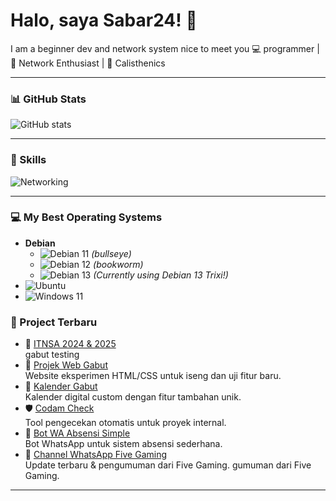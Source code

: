 # Halo, saya Sabar24! 👋
 I am a beginner dev and network system nice to meet you
💻 programmer | 📡 Network Enthusiast | 🤸 Calisthenics

---

### 📊 GitHub Stats
![GitHub stats](https://github-readme-stats.vercel.app/api?username=Sabar24&show_icons=true&theme=tokyonight)

---

### 🚀 Skills
![Networking](https://img.shields.io/badge/Networking-0078D4?logo=cisco&logoColor=white)

---
### 💻 My Best Operating Systems

- **Debian**
  - ![Debian 11](https://img.shields.io/badge/Debian-11-blue) _(bullseye)_
  - ![Debian 12](https://img.shields.io/badge/Debian-12-blue)
_(bookworm)_
  - ![Debian 13](https://img.shields.io/badge/Debian-13-blue) _(Currently using Debian 13 Trixi!)_
- ![Ubuntu](https://img.shields.io/badge/Ubuntu-Latest-orange)
- ![Windows 11](https://img.shields.io/badge/Windows-11-lightblue)
### 📂 Project Terbaru
- 🎯 [ITNSA  2024 & 2025](#)  
  gabut testing 
- 🔐 [Projek Web Gabut](https://github.com/fivegaming24/fivegaming24.github.io)  
  Website eksperimen HTML/CSS untuk iseng dan uji fitur baru.
- 📅 [Kalender Gabut](https://github.com/fivegaming24/Kalender)  
  Kalender digital custom dengan fitur tambahan unik.
- 🛡 [Codam Check](https://github.com/Sabar24/Codam.chek)  
  Tool pengecekan otomatis untuk proyek internal.
- 🤖 [Bot WA Absensi Simple](https://github.com/Sabar24/bot-absensi-simple)  
  Bot WhatsApp untuk sistem absensi sederhana.
- 📢 [Channel WhatsApp Five Gaming](https://whatsapp.com/channel/0029Vajwi2y6mYPFkhGWfV2f)  
  Update terbaru & pengumuman dari Five Gaming.
gumuman dari Five Gaming.

---
